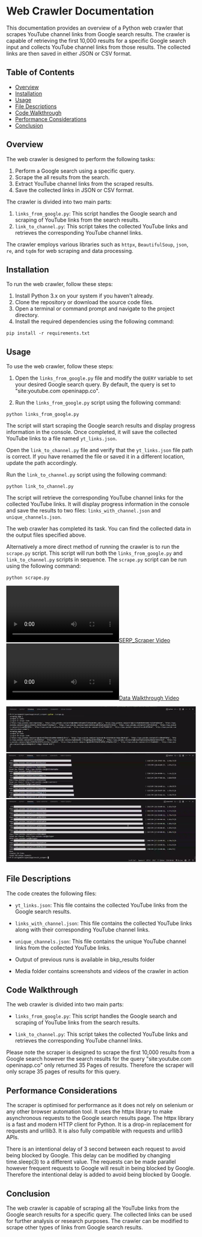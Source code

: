 # Web Crawler Documentation

This documentation provides an overview of a Python web crawler that scrapes YouTube channel links from Google search results. The crawler is capable of retrieving the first 10,000 results for a specific Google search input and collects YouTube channel links from those results. The collected links are then saved in either JSON or CSV format.

## Table of Contents

- [Overview](#overview)
- [Installation](#installation)
- [Usage](#usage)
- [File Descriptions](#file-descriptions)
- [Code Walkthrough](#code-walkthrough)
- [Performance Considerations](#performance-considerations)
- [Conclusion](#conclusion)

## Overview

The web crawler is designed to perform the following tasks:

1. Perform a Google search using a specific query.
2. Scrape the all results from the search.
3. Extract YouTube channel links from the scraped results.
4. Save the collected links in JSON or CSV format.

The crawler is divided into two main parts:

1. `links_from_google.py`: This script handles the Google search and scraping of YouTube links from the search results.
2. `link_to_channel.py`: This script takes the collected YouTube links and retrieves the corresponding YouTube channel links.

The crawler employs various libraries such as  `httpx`, `BeautifulSoup`, `json`, `re`, and `tqdm` for web scraping and data processing.

## Installation

To run the web crawler, follow these steps:

1. Install Python 3.x on your system if you haven't already.
2. Clone the repository or download the source code files.
3. Open a terminal or command prompt and navigate to the project directory.
4. Install the required dependencies using the following command:

```shell
pip install -r requirements.txt
```

## Usage

To use the web crawler, follow these steps:

1. Open the `links_from_google.py` file and modify the `QUERY` variable to set your desired Google search query. By default, the query is set to "site:youtube.com openinapp.co".

2. Run the `links_from_google.py` script using the following command:

```shell
python links_from_google.py
```

The script will start scraping the Google search results and display progress information in the console. Once completed, it will save the collected YouTube links to a file named `yt_links.json`.

Open the `link_to_channel.py` file and verify that the `yt_links.json` file path is correct. If you have renamed the file or saved it in a different location, update the path accordingly.

Run the `link_to_channel.py` script using the following command:

```shell
python link_to_channel.py
```

The script will retrieve the corresponding YouTube channel links for the collected YouTube links. It will display progress information in the console and save the results to two files: `links_with_channel.json` and `unique_channels.json`.

The web crawler has completed its task. You can find the collected data in the output files specified above.


Alternatively a more direct method of running the crawler is to run the `scrape.py` script. This script will run both the `links_from_google.py` and `link_to_channel.py` scripts in sequence. The `scrape.py` script can be run using the following command:

```shell
python scrape.py
```


<!-- add video media/SERP_Scraper.mp4-->
<!-- add video media/data_walkthrough.webm-->
[![SERP_Scraper Video](media/SERP_Scraper.mp4)](media/SERP_Scraper.mp4)
[![Data Walkthrough Video](media/data_walkthrough.webm)](media/data_walkthrough.webm)


<!-- add 1.png,2.png, 3.png -->
![1.png](media/1.png)
![2.png](media/2.png)
![3.png](media/3.png)
## File Descriptions
The code creates the following files:
- `yt_links.json`: This file contains the collected YouTube links from the Google search results.
- `links_with_channel.json`: This file contains the collected YouTube links along with their corresponding YouTube channel links.
- `unique_channels.json`: This file contains the unique YouTube channel links from the collected YouTube links.

- Output of previous runs is available in bkp_results folder

- Media folder contains screenshots and videos of the crawler in action

## Code Walkthrough

The web crawler is divided into two main parts:
- `links_from_google.py`: This script handles the Google search and scraping of YouTube links from the search results.

- `link_to_channel.py`: This script takes the collected YouTube links and retrieves the corresponding YouTube channel links.

Please note the scraper is designed to scrape the first 10,000 results from a Google search however the search results for the query "site:youtube.com openinapp.co" only returned 35 Pages of results. Therefore the scraper will only scrape 35 pages of results for this query.

## Performance Considerations

The scraper is optimised for performance as it does not rely on selenium or any other browser automation tool. It uses the httpx library to make asynchronous requests to the Google search results page. The httpx library is a fast and modern HTTP client for Python. It is a drop-in replacement for requests and urllib3. It is also fully compatible with requests and urllib3 APIs.

There is an intentional delay of 3 second between each request to avoid being blocked by Google. This delay can be modified by changing time.sleep(3) to a different value. The requests can be made parallel however frequent requests to Google will result in being blocked by Google. Therefore the intentional delay is added to avoid being blocked by Google.


## Conclusion

The web crawler is capable of scraping all the YouTube links from the Google search results for a specific query. The collected links can be used for further analysis or research purposes. The crawler can be modified to scrape other types of links from Google search results.